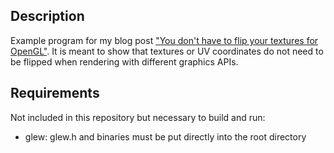 ## Description
Example program for my blog post ["You don't have to flip your textures for OpenGL"](https://alek-tron.com/TextureOrigins/TextureOrigins.html).
It is meant to show that textures or UV coordinates do not need to be flipped when rendering with different graphics APIs.

## Requirements
Not included in this repository but necessary to build and run:
- glew: glew.h and binaries must be put directly into the root directory
